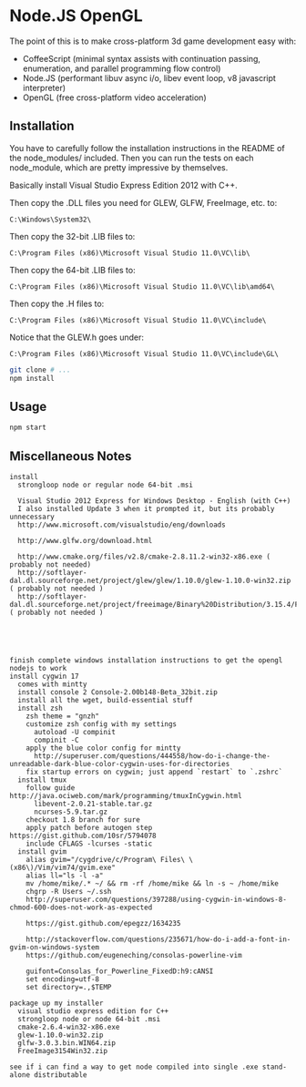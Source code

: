 # Node.JS OpenGL

The point of this is to make cross-platform 3d game development easy with:

* CoffeeScript (minimal syntax assists with continuation passing, enumeration, and parallel programming flow control)
* Node.JS (performant libuv async i/o, libev event loop, v8 javascript interpreter)
* OpenGL (free cross-platform video acceleration)

## Installation

You have to carefully follow the installation instructions in the README of the node_modules/ included.
Then you can run the tests on each node_module, which are pretty impressive by themselves.

Basically install Visual Studio Express Edition 2012 with C++.

Then copy the .DLL files you need for GLEW, GLFW, FreeImage, etc. to:

`C:\Windows\System32\`

Then copy the 32-bit .LIB files to: 

`C:\Program Files (x86)\Microsoft Visual Studio 11.0\VC\lib\`

Then copy the 64-bit .LIB files to: 

`C:\Program Files (x86)\Microsoft Visual Studio 11.0\VC\lib\amd64\`

Then copy the .H files to:

`C:\Program Files (x86)\Microsoft Visual Studio 11.0\VC\include\`

Notice that the GLEW.h goes under:

`C:\Program Files (x86)\Microsoft Visual Studio 11.0\VC\include\GL\`

```bash
git clone # ...
npm install
```

## Usage

```bash
npm start
```








## Miscellaneous Notes

```
install
  strongloop node or regular node 64-bit .msi
  
  Visual Studio 2012 Express for Windows Desktop - English (with C++)
  I also installed Update 3 when it prompted it, but its probably unnecessary
  http://www.microsoft.com/visualstudio/eng/downloads
  
  http://www.glfw.org/download.html

  http://www.cmake.org/files/v2.8/cmake-2.8.11.2-win32-x86.exe ( probably not needed)
  http://softlayer-dal.dl.sourceforge.net/project/glew/glew/1.10.0/glew-1.10.0-win32.zip ( probably not needed )
  http://softlayer-dal.dl.sourceforge.net/project/freeimage/Binary%20Distribution/3.15.4/FreeImage3154Win32.zip ( probably not needed )





finish complete windows installation instructions to get the opengl nodejs to work
install cygwin 17
  comes with mintty
  install console 2 Console-2.00b148-Beta_32bit.zip
  install all the wget, build-essential stuff
  install zsh
    zsh theme = "gnzh"
    customize zsh config with my settings
      autoload -U compinit
      compinit -C
    apply the blue color config for mintty
      http://superuser.com/questions/444558/how-do-i-change-the-unreadable-dark-blue-color-cygwin-uses-for-directories
    fix startup errors on cygwin; just append `restart` to `.zshrc`
  install tmux
    follow guide http://java.ociweb.com/mark/programming/tmuxInCygwin.html
      libevent-2.0.21-stable.tar.gz
      ncurses-5.9.tar.gz
    checkout 1.8 branch for sure
    apply patch before autogen step https://gist.github.com/10sr/5794078
    include CFLAGS -lcurses -static
  install gvim
    alias gvim="/cygdrive/c/Program\ Files\ \(x86\)/Vim/vim74/gvim.exe"
    alias ll="ls -l -a"
    mv /home/mike/.* ~/ && rm -rf /home/mike && ln -s ~ /home/mike
    chgrp -R Users ~/.ssh
    http://superuser.com/questions/397288/using-cygwin-in-windows-8-chmod-600-does-not-work-as-expected
    
    https://gist.github.com/epegzz/1634235
    
    http://stackoverflow.com/questions/235671/how-do-i-add-a-font-in-gvim-on-windows-system
    https://github.com/eugeneching/consolas-powerline-vim
    
    guifont=Consolas_for_Powerline_FixedD:h9:cANSI
    set encoding=utf-8
    set directory=.,$TEMP

package up my installer
  visual studio express edition for C++
  strongloop node or node 64-bit .msi
  cmake-2.6.4-win32-x86.exe
  glew-1.10.0-win32.zip
  glfw-3.0.3.bin.WIN64.zip
  FreeImage3154Win32.zip

see if i can find a way to get node compiled into single .exe stand-alone distributable

```
